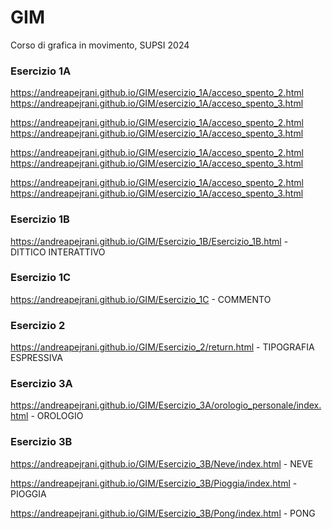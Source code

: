 # GIM
Corso di grafica in movimento, SUPSI 2024

### Esercizio 1A
https://andreapejrani.github.io/GIM/esercizio_1A/acceso_spento_2.html
https://andreapejrani.github.io/GIM/esercizio_1A/acceso_spento_3.html

https://andreapejrani.github.io/GIM/esercizio_1A/acceso_spento_2.html
https://andreapejrani.github.io/GIM/esercizio_1A/acceso_spento_3.html

https://andreapejrani.github.io/GIM/esercizio_1A/acceso_spento_2.html
https://andreapejrani.github.io/GIM/esercizio_1A/acceso_spento_3.html

https://andreapejrani.github.io/GIM/esercizio_1A/acceso_spento_2.html
https://andreapejrani.github.io/GIM/esercizio_1A/acceso_spento_3.html

### Esercizio 1B

https://andreapejrani.github.io/GIM/Esercizio_1B/Esercizio_1B.html  - DITTICO INTERATTIVO

### Esercizio 1C

https://andreapejrani.github.io/GIM/Esercizio_1C  - COMMENTO

### Esercizio 2

https://andreapejrani.github.io/GIM/Esercizio_2/return.html  - TIPOGRAFIA ESPRESSIVA

### Esercizio 3A

https://andreapejrani.github.io/GIM/Esercizio_3A/orologio_personale/index.html  - OROLOGIO

### Esercizio 3B

https://andreapejrani.github.io/GIM/Esercizio_3B/Neve/index.html  - NEVE

https://andreapejrani.github.io/GIM/Esercizio_3B/Pioggia/index.html  - PIOGGIA

https://andreapejrani.github.io/GIM/Esercizio_3B/Pong/index.html  - PONG

